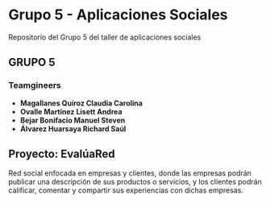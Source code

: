 # Grupo 5 - Aplicaciones Sociales
Repositorio del Grupo 5 del taller de aplicaciones sociales

## GRUPO 5
### Teamgineers

- **Magallanes Quiroz Claudia Carolina**  
- **Ovalle Martínez Lisett Andrea**  
- **Bejar Bonifacio Manuel Steven**  
- **Álvarez Huarsaya Richard Saúl**

## Proyecto: **EvalúaRed**
Red social enfocada en empresas y clientes, donde las empresas podrán publicar una descripción de sus productos o servicios, y los clientes podrán calificar, comentar y compartir sus experiencias con dichas empresas.


